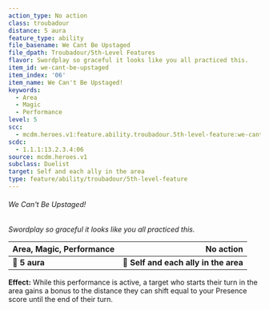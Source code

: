 ```yaml
---
action_type: No action
class: troubadour
distance: 5 aura
feature_type: ability
file_basename: We Cant Be Upstaged
file_dpath: Troubadour/5th-Level Features
flavor: Swordplay so graceful it looks like you all practiced this.
item_id: we-cant-be-upstaged
item_index: '06'
item_name: We Can't Be Upstaged!
keywords:
  - Area
  - Magic
  - Performance
level: 5
scc:
  - mcdm.heroes.v1:feature.ability.troubadour.5th-level-feature:we-cant-be-upstaged
scdc:
  - 1.1.1:13.2.3.4:06
source: mcdm.heroes.v1
subclass: Duelist
target: Self and each ally in the area
type: feature/ability/troubadour/5th-level-feature
---
```


###### We Can't Be Upstaged!

*Swordplay so graceful it looks like you all practiced this.*

| **Area, Magic, Performance** |                         **No action** |
| ---------------------------- | ------------------------------------: |
| **📏 5 aura**                | **🎯 Self and each ally in the area** |

**Effect:** While this performance is active, a target who starts their turn in the area gains a bonus to the distance they can shift equal to your Presence score until the end of their turn.
